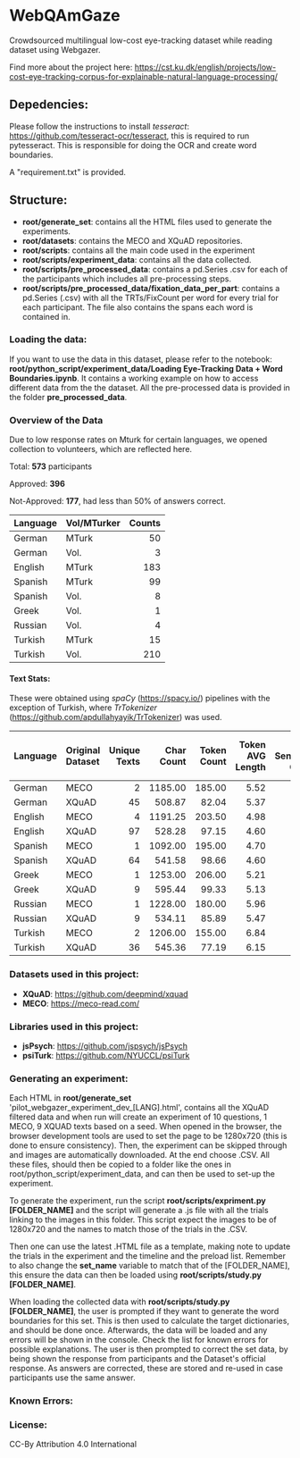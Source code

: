 # WebQAmGaze


Crowdsourced multilingual low-cost eye-tracking dataset while reading dataset using Webgazer. 

Find more about the project here: https://cst.ku.dk/english/projects/low-cost-eye-tracking-corpus-for-explainable-natural-language-processing/

## Depedencies:

Please follow the instructions to install *tesseract*: https://github.com/tesseract-ocr/tesseract, this is required to run pytesseract. This is responsible for doing the OCR and create word boundaries. 

A "requirement.txt" is provided.

## Structure:

- **root/generate_set**: contains all the HTML files used to generate the experiments. 
- **root/datasets**: contains the MECO and XQuAD repositories.
- **root/scripts**: contains all the main code used in the experiment
- **root/scripts/experiment_data**: contains all the data collected.
- **root/scripts/pre_processed_data**: contains a pd.Series .csv for each of the participants which includes all pre-processing steps.
- **root/scripts/pre_processed_data/fixation_data_per_part**: contains a pd.Series (.csv) with all the TRTs/FixCount per word for every trial for each participant. The file also contains the spans each word is contained in.

### Loading the data:

If you want to use the data in this dataset, please refer to the notebook: **root/python_script/experiment_data/Loading Eye-Tracking Data + Word Boundaries.ipynb**. It contains a working example on how to access different data from the the dataset. All the pre-processed data is provided in the folder **pre_processed_data**. 

### Overview of the Data

Due to low response rates on Mturk for certain languages, we opened collection to volunteers, which are reflected here.

Total: **573** participants

Approved: **396**

Not-Approved: **177**, had less than 50% of answers correct.


|Language|Vol/MTurker|   Counts  |
|:-------|---------|------------:|
| German  |  MTurk |          50 |
| German  |  Vol.  |           3 |
| English |  MTurk |         183 |
| Spanish |  MTurk |          99 |
| Spanish |  Vol.  |           8 |
| Greek   |  Vol.  |           1 |
| Russian |  Vol.  |           4 |
| Turkish |  MTurk |          15 |
| Turkish |  Vol.  |         210 |

#### Text Stats:

These were obtained using *spaCy* (https://spacy.io/) pipelines with the exception of Turkish, where *TrTokenizer* (https://github.com/apdullahyayik/TrTokenizer) was used.

| Language|Original Dataset| Unique Texts | Char Count   |   Token Count |   Token AVG Length |   AVG Sentence Count |AVG Token per Sentence|                       
|:-------|:----------------|-------------:|-------------:|--------------:|-------------------:|-----------------:|---------------------------:|   
|German  | MECO            |            2 |      1185.00    |        185.00    |               5.52 |             9.00    |                        20.72 |
|German  | XQuAD           |           45 |       508.87 |         82.04 |               5.37 |             3.22 |                        29.10  |
|English | MECO            |            4 |      1191.25 |        203.50  |               4.98 |             8.25 |                        24.70  |
|English | XQuAD           |           97 |       528.28 |         97.15 |               4.60  |             3.43 |                        32.60  |
|Spanish | MECO            |            1 |      1092.00    |        195.00    |               4.70  |             8.00    |                        24.38 |
|Spanish | XQuAD           |           64 |       541.58 |         98.66 |               4.60  |             3.19 |                        34.47 |
|Greek   | MECO            |            1 |      1253.00    |        206.00    |               5.21 |             8.00    |                        25.75 |
|Greek   | XQuAD           |            9 |       595.44 |         99.33 |               5.13 |             3.22 |                        33.75 |
|Russian | MECO            |            1 |      1228.00    |        180.00    |               5.96 |             8.00    |                        22.50  |
|Russian | XQuAD           |            9 |       534.11 |         85.89 |               5.47 |             3.44 |                        27.14 |
|Turkish | MECO            |            2 |      1206.00    |        155.00    |               6.84 |             8.00    |                        19.38 |
|Turkish | XQuAD           |           36 |       545.36 |         77.19 |               6.15 |             3.86 |                        21.69 |

### Datasets used in this project:

- **XQuAD**: https://github.com/deepmind/xquad
- **MECO**: https://meco-read.com/ 

### Libraries used in this project:
- **jsPsych**: https://github.com/jspsych/jsPsych
- **psiTurk**: https://github.com/NYUCCL/psiTurk

### Generating an experiment:

Each HTML in **root/generate_set** 'pilot_webgazer_experiment_dev_[LANG].html', contains all the XQuAD filtered data and when run will create an experiment of 10 questions, 1 MECO, 9 XQUAD texts based on a seed. When opened in the browser, the browser development tools are used to set the page to be 1280x720 (this is done to ensure consistency). Then, the experiment can be skipped through and images are automatically downloaded. At the end choose .CSV. All these files, should then be copied to a folder like the ones in root/python_script/experiment_data, and can then be used to set-up the experiment.

To generate the experiment, run the script **root/scripts/expriment.py [FOLDER_NAME]** and the script will generate a .js file with all the trials linking to the images in this folder. This script expect the images to be of 1280x720 and the names to match those of the trials in the .CSV.

Then one can use the latest .HTML file as a template, making note to update the trials in the experiment and the timeline and the preload list. Remember to also change the **set_name** variable to match that of the [FOLDER_NAME], this ensure the data can then be loaded using **root/scripts/study.py [FOLDER_NAME]**. 

When loading the collected data with **root/scripts/study.py [FOLDER_NAME]**, the user is prompted if they want to generate the word boundaries for this set. This is then used to calculate the target dictionaries, and should be done once. Afterwards, the data will be loaded and any errors will be shown in the console. Check the list for known errors for possible explanations. The user is then prompted to correct the set data, by being shown the response from participants and the Dataset's official response. As answers are corrected, these are stored and re-used in case participants use the same answer. 

### Known Errors:

### License:

CC-By Attribution 4.0 International
